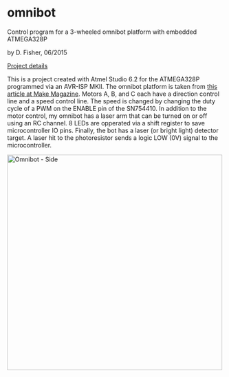 # omnibot
Control program for a 3-wheeled omnibot platform with embedded ATMEGA328P

by D. Fisher, 06/2015

<a href="https://electronicfish.wordpress.com/2015/06/16/omnibot-with-embedded-motor-control/">Project details</a>

This is a project created with Atmel Studio 6.2 for the ATMEGA328P programmed via an AVR-ISP MKII. The omnibot platform is taken from <a href="http://makezine.com/projects/make-40/kiwi/">this article at Make Magazine</a>. Motors A, B, and C each have a direction control line and a speed control line. The speed is changed by changing the duty cycle of a PWM on the ENABLE pin of the SN754410. In addition to the motor control, my omnibot has a laser arm that can be turned on or off using an RC channel. 8 LEDs are opperated via a shift register to save microcontroller IO pins. Finally, the bot has a laser (or bright light) detector target. A laser hit to the photoresistor sends a logic LOW (0V) signal to the microcontroller.

<img src="https://electronicfish.files.wordpress.com/2015/06/omnibot-side.jpg" alt="Omnibot - Side" width="500">
